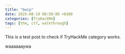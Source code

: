 ```yaml
---
title: "bwip"
date: 2025-08-19 08:50:00 +0100
categories: [TryHackMe]
tags: [thm, ctf, walkthrough]
---
```


This is a test post to check if TryHackMe category works.

waaaaaaywa
